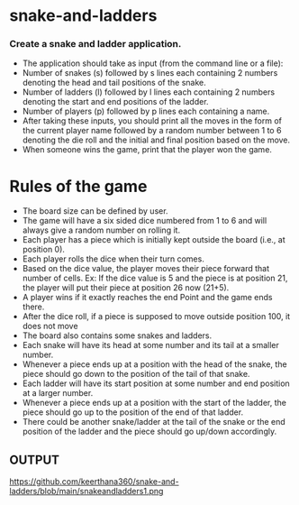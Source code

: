 # snake-and-ladders
### Create a snake and ladder application.
* The application should take as input (from the command line or a file):
* Number of snakes (s) followed by s lines each containing 2 numbers denoting the head and tail positions of the snake.
* Number of ladders (l) followed by l lines each containing 2 numbers denoting the start and end positions of the ladder.
* Number of players (p) followed by p lines each containing a name.
* After taking these inputs, you should print all the moves in the form of the current player name followed by a random number between 1 to 6 denoting the die roll and the initial and final position based on the move.
* When someone wins the game, print that the player won the game.


# Rules of the game
* The board size can be defined by user.
* The game will have a six sided dice numbered from 1 to 6 and will always give a random number on rolling it.
* Each player has a piece which is initially kept outside the board (i.e., at position 0).
* Each player rolls the dice when their turn comes.
* Based on the dice value, the player moves their piece forward that number of cells. Ex: If the dice value is 5 and the piece is at position 21, the player will put their piece at position 26 now (21+5).
* A player wins if it exactly reaches the end Point  and the game ends there.
* After the dice roll, if a piece is supposed to move outside position 100, it does not move
* The board also contains some snakes and ladders.
* Each snake will have its head at some number and its tail at a smaller number.
* Whenever a piece ends up at a position with the head of the snake, the piece should go down to the position of the tail of that snake.
* Each ladder will have its start position at some number and end position at a larger number.
* Whenever a piece ends up at a position with the start of the ladder, the piece should go up to the position of the end of that ladder.
* There could be another snake/ladder at the tail of the snake or the end position of the ladder and the piece should go up/down accordingly.
## OUTPUT
https://github.com/keerthana360/snake-and-ladders/blob/main/snakeandladders1.png
